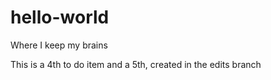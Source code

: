# hello-world
Where I keep my brains

This is a 4th to do item and a 5th, created in the edits branch
